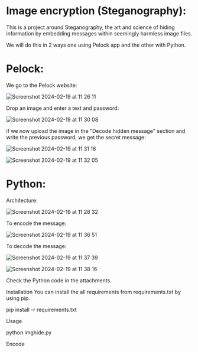 # Image encryption (Steganography):

This is a project around Steganography, the art and science of hiding information by embedding messages within seemingly harmless image files.

We will do this in 2 ways one using Pelock app and the other with Python.

# Pelock:

We go to the Pelock website:

![Screenshot 2024-02-19 at 11 26 11](https://github.com/redjules/Image-encryption/assets/106017493/fb4946ac-2851-4cd0-9291-4fcf6e9f35e0)

Drop an image and enter a text and password:

![Screenshot 2024-02-19 at 11 30 08](https://github.com/redjules/Image-encryption/assets/106017493/6cfd1356-9786-4d68-ba97-3837095963a9)

if we now upload the image in the "Decode hidden message" section and write the previous password, we get the secret message:

![Screenshot 2024-02-19 at 11 31 18](https://github.com/redjules/Image-encryption/assets/106017493/2ddaa4f2-b14f-4cf6-9402-739c3184d0a7)

![Screenshot 2024-02-19 at 11 32 05](https://github.com/redjules/Image-encryption/assets/106017493/c7a47780-3340-4314-8c17-d7513e7f1f08)

# Python:

Architecture:

![Screenshot 2024-02-19 at 11 28 32](https://github.com/redjules/Image-encryption/assets/106017493/990f508a-b09d-4615-a754-800bde55e847)

To encode the message:

![Screenshot 2024-02-19 at 11 36 51](https://github.com/redjules/Image-encryption/assets/106017493/f9c5d979-1c4c-47d3-89d7-2398ddf3d921)

To decode the message:


![Screenshot 2024-02-19 at 11 37 39](https://github.com/redjules/Image-encryption/assets/106017493/2cf474d1-4cd8-4b21-9f72-09751082bc42)


![Screenshot 2024-02-19 at 11 38 16](https://github.com/redjules/Image-encryption/assets/106017493/2e96f37e-0e59-4491-8ef8-918fc6e1a187)

Check the Python code in the attachments.



Installation
You can install the all requirements from requirements.txt by using pip.

pip install -r requirements.txt

Usage

python imghide.py

Encode

